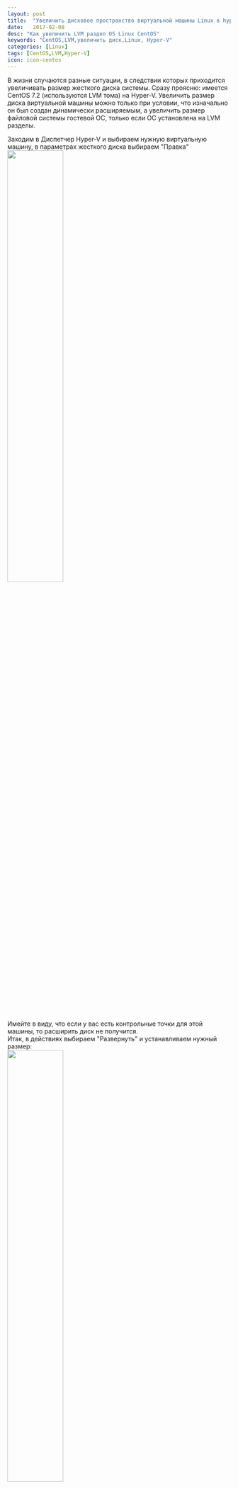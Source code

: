 ```yaml
---
layout: post
title:  "Увеличить дисковое пространство виртуальной машины Linux в hyper-v"
date:   2017-02-08
desc: "Как увеличить LVM раздел OS Linux CentOS"
keywords: "CentOS,LVM,увеличить диск,Linux, Hyper-V"
categories: [Linux]
tags: [CentOS,LVM,Hyper-V]
icon: icon-centos
---
```


В жизни случаются разные ситуации, в следствии которых приходится увеличивать размер жесткого диска системы. Сразу проясню: имеется CentOS 7.2 (используются LVM тома) на Hyper-V. Увеличить размер диска виртуальной машины можно только при условии, что изначально он был создан динамически расширяемым, а увеличить размер файловой системы гостевой ОС, только если ОС установлена на LVM разделы.

Заходим в Диспетчер Hyper-V и выбираем нужную виртуальную машину, в параметрах жесткого диска выбираем "Правка"
	<img src="{{ site.img_path }}/lvm/image2016-8-29_8-54-46.jpg" width="50%">

Имейте в виду, что если у вас есть контрольные точки для этой машины, то расширить диск не получится.  
Итак, в действиях выбираем "Развернуть" и устанавливаем нужный размер:  
	<img src="{{ site.img_path }}/lvm/image2016-8-29_8-59-59.jpg" width="50%">

Пространство мы выделили, теперь нужно его добавить к имеющемуся разделу, т.е задача смонтировать в "/". Смотрим что мы имеем:

```
root /home/OSSidorenkov # df -h
Файловая система        Размер Использовано  Дост Использовано% Cмонтировано в
/dev/mapper/centos-root   123G         2,7G  114G            3% /
devtmpfs                  896M            0  896M            0% /dev
tmpfs                     906M            0  906M            0% /dev/shm
tmpfs                     906M         8,3M  898M            1% /run
tmpfs                     906M            0  906M            0% /sys/fs/cgroup
/dev/sda2                 494M         159M  336M           33% /boot
/dev/sda1                 200M         9,5M  191M            5% /boot/efi
tmpfs                     182M            0  182M            0% /run/user/0

root /home/OSSidorenkov # fdisk -l
Disk /dev/sda: 161.1 GB, 161061273600 bytes, 314572800 sectors
Units = sectors of 1 * 512 = 512 bytes
Sector size (logical/physical): 512 bytes / 4096 bytes
I/O size (minimum/optimal): 4096 bytes / 4096 bytes
Disk label type: dos
Disk identifier: 0x00000000
Устр-во Загр     Начало       Конец       Блоки   Id  Система
/dev/sda1               1   266338303   133169151+  ee  GPT
Partition 1 does not start on physical sector boundary.
Disk /dev/mapper/centos-root: 133.5 GB, 133475336192 bytes, 260694016 sectors
Units = sectors of 1 * 512 = 512 bytes
Sector size (logical/physical): 512 bytes / 4096 bytes
I/O size (minimum/optimal): 4096 bytes / 4096 bytes
Disk /dev/mapper/centos-swap: 2147 MB, 2147483648 bytes, 4194304 sectors
Units = sectors of 1 * 512 = 512 bytes
Sector size (logical/physical): 512 bytes / 4096 bytes
I/O size (minimum/optimal): 4096 bytes / 4096 bytes
```

Кстати, сразу отсюда берем имя группы томов centos и имя тома root, и запоменаем эти имена. У вас они будут другие.

Т.к. у нас теперь имеется неразмеченная область, то создадим новый раздел sda3 с типом раздела Linux LVM (код типа 8e) на этой области. Для этого начинаем работу с устройством sda. Для создании партиции, воспользуемся утилитой gdisk:

Для создании партиции, воспользуемся утилитой gdisk. Вообще можно использовать также и fdisk, но почему то после ребута машины, разбитое пространство не сохраняется. Возможно дело в самой системе виртуализации hyper-v. 

`yum install gdisk -y`

Создаем раздел: 
```
#root /home/OSSidorenkov # gdisk /dev/sda
GPT fdisk (gdisk) version 0.8.6
Partition table scan:
  MBR: protective
  BSD: not present
  APM: not present
  GPT: present
Found valid GPT with protective MBR; using GPT.
Command (? for help): n
Partition number (4-128, default 4):
First sector (34-266338270, default = 266336256) or {+-}size{KMGTP}:
Last sector (266336256-266338270, default = 266338270) or {+-}size{KMGTP}:
Current type is 'Linux filesystem'
Hex code or GUID (L to show codes, Enter = 8300): 8e00
Changed type of partition to 'Linux LVM'
Command (? for help): p
Disk /dev/sda: 314572800 sectors, 150.0 GiB
Logical sector size: 512 bytes
Disk identifier (GUID): D2DF9F8F-951C-4EF7-A074-1D7F42280F74
Partition table holds up to 128 entries
First usable sector is 34, last usable sector is 266338270
Partitions will be aligned on 2048-sector boundaries
Total free space is 2014 sectors (1007.0 KiB)
Number  Start (sector)    End (sector)  Size       Code  Name
   1            2048          411647   200.0 MiB   EF00  EFI System Partition
   2          411648         1435647   500.0 MiB   0700
   3         1435648       266336255   126.3 GiB   8E00
   4       266336256       266338270   1007.5 KiB  8E00  Linux LVM
Command (? for help): w
Warning! Secondary header is placed too early on the disk! Do you want to
correct this problem? (Y/N): y
Have moved second header and partition table to correct location.
Final checks complete. About to write GPT data. THIS WILL OVERWRITE EXISTING
PARTITIONS!!
Do you want to proceed? (Y/N): y
OK; writing new GUID partition table (GPT) to /dev/sda.
Warning: The kernel is still using the old partition table.
The new table will be used at the next reboot.
The operation has completed successfully.
```
Здесь видно, что партиция создалась, но не то что хотелось.. так что проделываем ту же операцию еще раз: 
```
root /home/OSSidorenkov # gdisk /dev/sda
GPT fdisk (gdisk) version 0.8.6
Partition table scan:
  MBR: protective
  BSD: not present
  APM: not present
  GPT: present
Found valid GPT with protective MBR; using GPT.
Command (? for help): n
Partition number (5-128, default 5):
First sector (34-314572766, default = 266338304) or {+-}size{KMGTP}:
Last sector (266338304-314572766, default = 314572766) or {+-}size{KMGTP}:
Current type is 'Linux filesystem'
Hex code or GUID (L to show codes, Enter = 8300): 8e00
Changed type of partition to 'Linux LVM'
Command (? for help): p
Disk /dev/sda: 314572800 sectors, 150.0 GiB
Logical sector size: 512 bytes
Disk identifier (GUID): D2DF9F8F-951C-4EF7-A074-1D7F42280F74
Partition table holds up to 128 entries
First usable sector is 34, last usable sector is 314572766
Partitions will be aligned on 2048-sector boundaries
Total free space is 2047 sectors (1023.5 KiB)
Number  Start (sector)    End (sector)  Size       Code  Name
   1            2048          411647   200.0 MiB   EF00  EFI System Partition
   2          411648         1435647   500.0 MiB   0700
   3         1435648       266336255   126.3 GiB   8E00
   4       266336256       266338270   1007.5 KiB  8E00  Linux LVM
   5       266338304       314572766   23.0 GiB    8E00  Linux LVM
Command (? for help): w
Final checks complete. About to write GPT data. THIS WILL OVERWRITE EXISTING
PARTITIONS!!
Do you want to proceed? (Y/N): y
OK; writing new GUID partition table (GPT) to /dev/sda.
yWarning: The kernel is still using the old partition table.
The new table will be used at the next reboot.
The operation has completed successfully.
```

Теперь же видно, что то самое свободное пространство, которое нам нужно, наконец сформировано в 5 партиции. Ребутим виртуальную машину, после чего начнем работу по расширению пространства. 
Теперь необходимо создать физический том sda5:
```
# pvcreate /dev/sda5
  Physical volume "/dev/sda5" successfully created
```

Далее расширяем группу томов, на новое пространство. Используем наше имя группы томов centos, которое мы подсмотрели ранее, командой df: 
```
# vgextend /dev/centos /dev/sda5
  Volume group "centos" successfully extended
```

Теперь расширим логический том. Вспоминаем, что говорил нам df. 
```
# lvextend -l+100%FREE /dev/centos/root
  Size of logical volume centos/root changed from 124,31 GiB (31823 extents) to 147,31 GiB (37711 extents).
  Logical volume root successfully resized.
```

Еще пару волшебных действий для активации: 
```
# vgscan
  Reading all physical volumes.  This may take a while...
  Found volume group "centos" using metadata type lvm2
# vgchange -ay
  2 logical volume(s) in volume group "centos" now active
```

И последнее, что мы делаем - расширяем файловую систему: 
```
# resize2fs /dev/centos/root
resize2fs 1.42.9 (28-Dec-2013)
Filesystem at /dev/centos/root is mounted on /; on-line resizing required
old_desc_blocks = 16, new_desc_blocks = 19
The filesystem on /dev/centos/root is now 38616064 blocks long.
```

Для CentOS 7 с файловой системой xfs используйте xfs_growfs вместо resize2fs. Данный процесс может занять некоторе время. После завершения операции проверим чего мы натворили: 
```
# df -h
Файловая система        Размер Использовано  Дост Использовано% Cмонтировано в
/dev/mapper/centos-root   145G         2,8G  136G            2% /
devtmpfs                  896M            0  896M            0% /dev
tmpfs                     906M            0  906M            0% /dev/shm
tmpfs                     906M         8,3M  898M            1% /run
tmpfs                     906M            0  906M            0% /sys/fs/cgroup
/dev/sda2                 494M         159M  336M           33% /boot
/dev/sda1                 200M         9,5M  191M            5% /boot/efi
tmpfs                     182M            0  182M            0% /run/user/0
```
